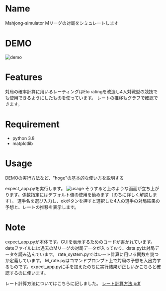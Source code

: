 # Name
Mahjong-simulator
Mリーグの対局をシミュレートします

# DEMO
![demo](https://user-images.githubusercontent.com/70689368/92993921-c45ebd80-f530-11ea-8ba6-e4dba977babf.png)

# Features

対局の確率計算に用いるレーティングはElo ratingを改造し4人対戦型の競技でも使用できるようにしたものを使っています。
レートの推移もグラフで確認できます。

# Requirement

* python 3.8
* matplotlib

# Usage

DEMOの実行方法など、"hoge"の基本的な使い方を説明する

expect_app.pyを実行します。
![usage](https://user-images.githubusercontent.com/70689368/92993955-0556d200-f531-11ea-9c4d-479b54506149.png)
そうすると上のような画面が立ち上がります。係数指定にはデフォルト値の使用を勧めます（のちに詳しく解説します）。
選手名を選び入力し、okボタンを押すと選択した4人の選手の対局結果の予想と、レートの推移を表示します。

# Note

expect_app.pyが本体です。GUIを表示するためのコードが書かれています。
dateファイルには過去のMリーグの対局データが入っており、data.pyは対局データを読み込んでいます。
rate_system.pyではレート計算に用いる関数を幾つか定義しています。
M_rate.pyはコマンドプロンプト上で対局の予想を入出力するものです。expect_app.pyに手を加えたのちに実行結果が正しいかこちらと確認するのに使います。

レート計算方法についてはこちらに記しました。
[レート計算方法.pdf](https://github.com/U-bari/ma-jan-sim/files/5212560/untitled-1.pdf)
